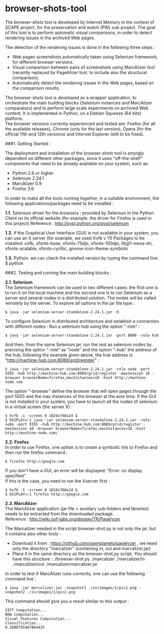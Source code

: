 browser-shots-tool
==================
The browser-shots tool is developed by Internet Memory in the context of SCAPE project, for the preservation and watch (PW) sub-project. The goal of this tool is to perform automatic visual comparisons, in order to detect rendering issues in the archived Web pages. 

The detection of the rendering issues is done in the following three steps :  
  - Web pages screenshots automatically taken using Selenium framework, for different browser versions.
  - Visual comparison between pairs of screenshots using MarcAlizer tool (recently replaced by PageAlizer tool, to include also the structural comparison).
  - Automatically detect the rendering issues in the Web pages, based on the comparison results.


The browser-shots tool is developed as a wrapper application, to orchestrate the main building blocks (Selenium instances and MarcAlizer comparators) and to perform large scale experiments on archived Web content. It is implemented in Python, on a Debian Squeeze (64 bits) platform.  
The browser versions currently experienced and tested are: Firefox (for all the available releases), Chrome (only for the last version), Opera (for the official 11th and 12th versions) and Internet Explorer (still to be fixed).


###1. Getting Started :

The deployment and installation of the browser-shots tool is strongly dependent on different other packages, since it uses "off-the-shelf" components that need to be already available on your system, such as:
 - Python 2.6 or higher
 - Selenium 2.24.1
 - MarcAlizer 0.9
 - Firefox 3.6

In order to make all the tools running together, in a suitable environment, the following applications/packages need to be installed :

  **1.1.** Selenium driver for the browsers : provided by Selenium in the Python Client on its official website (for example, the driver for Firefox is used in this project)
Reference : http://pypi.python.org/pypi/selenium

  **1.2.** If the Graphical User Interface (GUI) is not available in your system, you can use an X server (for example, we used Xvfb v 11)
Packages to be installed: xvfb, xfonts-base, xfonts-75dpi, xfonts-100dpi, libgl1-mesa-dri, xfonts-scalable, xfonts-cyrillic, gnome-icon-theme-symbolic

  **1.3.** Python: we can check the installed version by typing the command line:
    $ python


###2. Testing and running the main building blocks :

**2.1. Selenium**  
The Selenium framework can be used in two different cases: the first one is to run it on the local machine and the second one is to run Selenium as a server and several nodes in a distributed solution. The nodes will be called remotely by the server.
To explore all options in the jar file type :

    $ java -jar selenium-server-standalone-2.24.1.jar -h
To configure Selenium in distributed architecture and establish a connection with different nodes :
Run a selenium hub using the option "-role" :

    $ java -jar selenium-server-standalone-2.24.1.jar -port 8089 -role hub
And then, from the same Selenium jar, run the rest as selenium nodes by precising the option "-role" as "node" and the option "-hub" the address of the hub, following the example given above, the hub address is "http://machine-hub.com:8089/grid/register" :

    $ java -jar selenium-server-standalone-2.24.1.jar -role node -port 5555 -hub http://machine-hub.com:8089/grid/register -maxSession 10 -browser browserName=firefox,maxInstances=10 -host http://machine-node.com
The option "-browser" define the browser that will open pages through the port 5555 and the max instances of the browser at the ame time.
If the GUI is not installed in your system, you have to launch all the nodes of selenium in a virtual screen (the server X) :

    $ Xvfb :1 -screen 0 1024x768x24 &
    $ DISPLAY=:1 java -jar selenium-server-standalone-2.24.1.jar -role node -port 5555 -hub http://machine-hub.com:8089/grid/register -maxSession 10 -browser browserName=firefox,maxInstances=10 -host http://machine-node.com/

**2.2. Firefox**  
In order to use Firefox, one option is to create a symbolic link to Firefox and then run the firefox command :

    $ firefox http://google.com

If you don't have a GUI, an error will be displayed: "Error: no display specified".  
If this is the case, you need to run the Xserver first :

    $ Xvfb :1 -screen 0 1024x768x24 &
    $ DISPLAY=:1 firefox http://google.com

**2.3. MarcAlizer**  
The MarcAlizer application (jar file + auxiliary sub-folders and libraries) needs to be extracted from the downloaded package.  
Reference : http://wiki.opf-labs.org/display/TR/Pagelyzer

The Marcalizer needed in the script browser-shot.py is not only the jar, but it contains also other tools : 
 - Download it from : https://github.com/openplanets/pagelyzer , we need only the directory "marcalizer" (containing in, out and marcalizer.jar)  
 - Place it in the same directory as the browser-shot.py script. You should have this structure : ./browser-shot.py ./marcalizer ./marcalizer/in ./marcalizer/out ./marcalizer/marcalizer.jar  

In order to test if MarcAlizer runs correctly, one can use the following command line :

    $ java -jar marcalizer.jar -snapshot1 ./in/images/1/pic1.png -snapshot2 ./in/images/1/pic2.png

This command should give you a result similar to this output :

    SIFT Computation...
    BOW Computation...
    Visual Features Computation...
    Classification...
    0.3688795487864425

